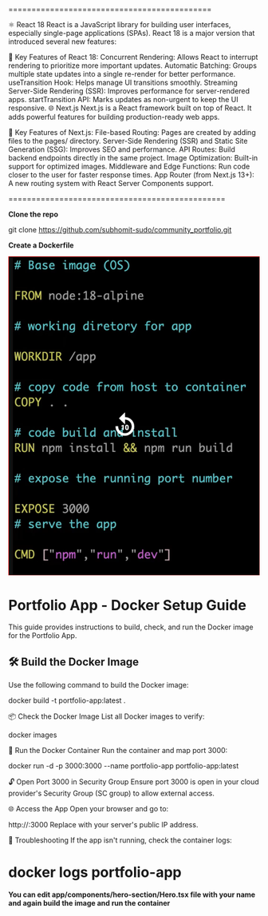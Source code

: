 ============================================

⚛️ React 18
React is a JavaScript library for building user interfaces, especially single-page applications (SPAs). React 18 is a major version that introduced several new features:

🔑 Key Features of React 18:
Concurrent Rendering: Allows React to interrupt rendering to prioritize more important updates.
Automatic Batching: Groups multiple state updates into a single re-render for better performance.
useTransition Hook: Helps manage UI transitions smoothly.
Streaming Server-Side Rendering (SSR): Improves performance for server-rendered apps.
startTransition API: Marks updates as non-urgent to keep the UI responsive.
🌐 Next.js
Next.js is a React framework built on top of React. It adds powerful features for building production-ready web apps.

🚀 Key Features of Next.js:
File-based Routing: Pages are created by adding files to the pages/ directory.
Server-Side Rendering (SSR) and Static Site Generation (SSG): Improves SEO and performance.
API Routes: Build backend endpoints directly in the same project.
Image Optimization: Built-in support for optimized images.
Middleware and Edge Functions: Run code closer to the user for faster response times.
App Router (from Next.js 13+): A new routing system with React Server Components support.

===============================================


**Clone the repo**


git clone https://github.com/subhomit-sudo/community_portfolio.git


**Create a Dockerfile**


![alt text](image-17.png)



# Portfolio App - Docker Setup Guide

This guide provides instructions to build, check, and run the Docker image for the Portfolio App.

## 🛠️ Build the Docker Image

Use the following command to build the Docker image:

docker build -t portfolio-app:latest .

📦 Check the Docker Image
List all Docker images to verify:

docker images


🚀 Run the Docker Container
Run the container and map port 3000:


docker run -d -p 3000:3000 --name portfolio-app portfolio-app:latest


🔓 Open Port 3000 in Security Group
Ensure port 3000 is open in your cloud provider's Security Group (SC group) to allow external access.

🌐 Access the App
Open your browser and go to:

http://<PublicIP>:3000
Replace <PublicIP> with your server's public IP address.

🧰 Troubleshooting
If the app isn't running, check the container logs:

docker logs portfolio-app
======================================================



**You can edit app/components/hero-section/Hero.tsx file with your name and again build the image and run the container**

